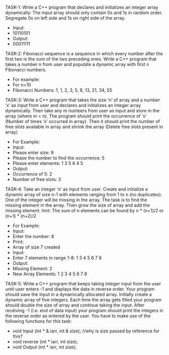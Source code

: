 TASK-1: 
Write a C++ program that declares and initializes an integer array dynamically. The input array
should only contain 0s and 1s in random order. Segregate 0s on left side and 1s on right side of
the array.
- Input:
- 10110101
- Output:
- 00011111

TASK-2: 
Fibonacci sequence is a sequence in which every number after the first two is the sum of the two
preceding ones. Write a C++ program that takes a number n from user and populate a dynamic
array with first n Fibonacci numbers.
- For example:
- For n=10
- Fibonacci Numbers: 1, 1, 2, 3, 5, 8, 13, 21, 34, 55

TASK-3: 
Write a C++ program that takes the size ‘n’ of array and a number ‘x’ as input from user and
declares and initializes an integer array dynamically. Then take any m numbers from user as
input and store in the array (where m < n).
The program should print the occurrence of ‘x’ (Number of times ‘x’ occurred in array). Then it
should print the number of free slots available in array and shrink the array (Delete free slots
present in array)

- For Example:
- Input:
- Please enter size: 9
- Please the number to find the occurrence: 5
- Please enter elements: 1 3 5 6 4 5
- Output:
- Occurrence of 5: 2
- Number of free slots: 3

TASK-4: 
Take an integer ‘n’ as input from user. Create and initialize a dynamic array of size n-1 with
elements ranging from 1 to n (no duplicates). One of the integer will be missing in the array.
The task is to find the missing element in the array. Then grow the size of array and add the
missing element.
hint: The sum of n elements can be found by n * (n+1)/2 or (n+1) * (n+2)/2

- For Example:
- Input:
- Enter the number: 8
- Print:
- Array of size 7 created
- Input:
- Enter 7 elements in range 1-8: 1 3 4 5 6 7 8
- Output:
- Missing Element: 2
- New Array Elements: 1 2 3 4 5 6 7 8

TASK-5: 
Write a C++ program that keeps taking integer input from the user until user enters -1 and
displays the data in reverse order.
Your program should save the input in a dynamically allocated array. Initially create a dynamic
array of five integers. Each time the array gets filled your program should double the size of
array and continue taking the input. After receiving -1 (i.e. end of data input) your program
should print the integers in the reverse order as entered by the user.
You have to make use of the following functions for this task:
- void Input (int * & iarr, int & size); //why is size passed by reference for this?
- void reverse (int * iarr, int size);
- void Output (int * iarr, int size);
